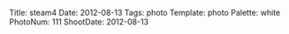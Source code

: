 Title: steam4
Date: 2012-08-13
Tags: photo
Template: photo
Palette: white
PhotoNum: 111
ShootDate: 2012-08-13
